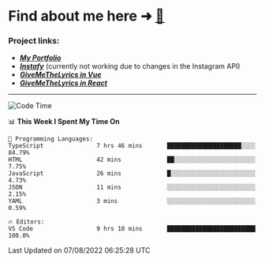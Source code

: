 # Find about me here ➜ [🧑](https://pauabella.dev)

### Project links:
- ***[My Portfolio](https://pauabella.dev)***
- ***[Instafy](https://instafy.me)*** (currently not working due to changes in the Instagram API)
- ***[GiveMeTheLyrics in Vue](https://lyrics.pauabella.dev)***
- ***[GiveMeTheLyrics in React](https://pauabella.dev/GiveMeTheLyrics)***

---
<!--START_SECTION:waka-->
![Code Time](http://img.shields.io/badge/Code%20Time-0%20secs-blue)

📊 **This Week I Spent My Time On** 

```text
💬 Programming Languages: 
TypeScript               7 hrs 46 mins       █████████████████████░░░░   84.79% 
HTML                     42 mins             ██░░░░░░░░░░░░░░░░░░░░░░░   7.75% 
JavaScript               26 mins             █░░░░░░░░░░░░░░░░░░░░░░░░   4.73% 
JSON                     11 mins             ░░░░░░░░░░░░░░░░░░░░░░░░░   2.15% 
YAML                     3 mins              ░░░░░░░░░░░░░░░░░░░░░░░░░   0.59%

🔥 Editors: 
VS Code                  9 hrs 10 mins       █████████████████████████   100.0%

```


 Last Updated on 07/08/2022 06:25:28 UTC
<!--END_SECTION:waka-->
